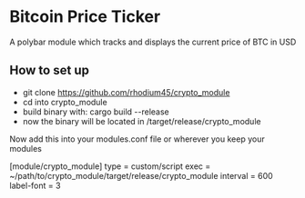 # Bitcoin Price Ticker

A polybar module which tracks and displays the current price of BTC in USD

## How to set up

 * git clone https://github.com/rhodium45/crypto_module
 * cd into crypto_module
 * build binary with: cargo build --release
 * now the binary will be located in /target/release/crypto_module

 Now add this into your modules.conf file or wherever you keep your modules

 [module/crypto_module]
 type = custom/script
 exec = ~/path/to/crypto_module/target/release/crypto_module
 interval = 600
 label-font = 3


